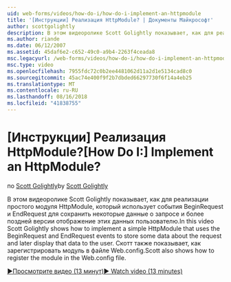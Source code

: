 ```yaml
---
uid: web-forms/videos/how-do-i/how-do-i-implement-an-httpmodule
title: '[Инструкции] Реализация HttpModule? | Документы Майкрософт'
author: scottgolightly
description: В этом видеоролике Scott Golightly показывает, как для реализации простого модуля HttpModule, который использует для хранения некоторые данные о запрос контекст события BeginRequest и EndRequest...
ms.author: riande
ms.date: 06/12/2007
ms.assetid: 45daf6e2-c652-49c0-a9b4-2263f4ceada8
msc.legacyurl: /web-forms/videos/how-do-i/how-do-i-implement-an-httpmodule
msc.type: video
ms.openlocfilehash: 7955fdc72c0b2ee4481062d11a2d1e5134cad8c0
ms.sourcegitcommit: 45ac74e400f9f2b7dbded66297730f6f14a4eb25
ms.translationtype: MT
ms.contentlocale: ru-RU
ms.lasthandoff: 08/16/2018
ms.locfileid: "41838755"
---
```

<a name="how-do-i-implement-an-httpmodule"></a><span data-ttu-id="f28ee-104">[Инструкции] Реализация HttpModule?</span><span class="sxs-lookup"><span data-stu-id="f28ee-104">[How Do I:] Implement an HttpModule?</span></span>
====================
<span data-ttu-id="f28ee-105">по [Scott Golightly](https://github.com/scottgolightly)</span><span class="sxs-lookup"><span data-stu-id="f28ee-105">by [Scott Golightly](https://github.com/scottgolightly)</span></span>

<span data-ttu-id="f28ee-106">В этом видеоролике Scott Golightly показывает, как для реализации простого модуля HttpModule, который использует события BeginRequest и EndRequest для сохранить некоторые данные о запросе и более поздней версии отображение этих данных пользователю.</span><span class="sxs-lookup"><span data-stu-id="f28ee-106">In this video Scott Golightly shows how to implement a simple HttpModule that uses the BeginRequest and EndRequest events to store some data about the request and later display that data to the user.</span></span> <span data-ttu-id="f28ee-107">Скотт также показывает, как зарегистрировать модуль в файле Web.config.</span><span class="sxs-lookup"><span data-stu-id="f28ee-107">Scott also shows how to register the module in the Web.config file.</span></span>

[<span data-ttu-id="f28ee-108">&#9654;Просмотрите видео (13 минут)</span><span class="sxs-lookup"><span data-stu-id="f28ee-108">&#9654; Watch video (13 minutes)</span></span>](https://channel9.msdn.com/Blogs/ASP-NET-Site-Videos/how-do-i-implement-an-httpmodule)
